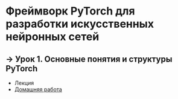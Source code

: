 # Фреймворк PyTorch для разработки искусственных нейронных сетей

## &rarr; Урок 1. Основные понятия и структуры PyTorch
- Лекция
- [Домашняя работа](https://github.com/Progul/pytorch_for_neural_networks/blob/master/HW/HW_01.ipynb)
